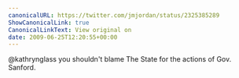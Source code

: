 ```yaml
---
canonicalURL: https://twitter.com/jmjordan/status/2325385289
ShowCanonicalLink: true
CanonicalLinkText: View original on
date: 2009-06-25T12:20:55+00:00
---
```

@kathrynglass you shouldn't blame The State for the actions of Gov. Sanford.